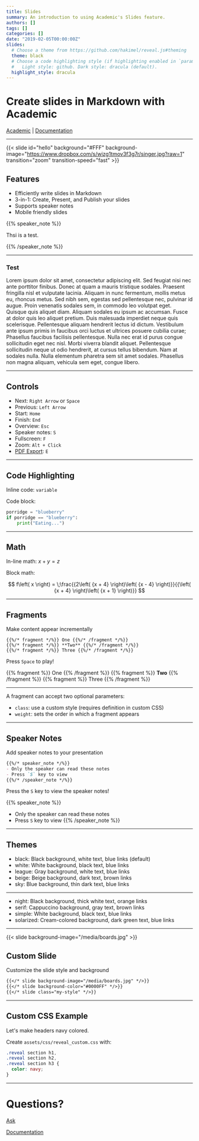 ```yaml
---
title: Slides
summary: An introduction to using Academic's Slides feature.
authors: []
tags: []
categories: []
date: "2019-02-05T00:00:00Z"
slides:
  # Choose a theme from https://github.com/hakimel/reveal.js#theming
  theme: black
  # Choose a code highlighting style (if highlighting enabled in `params.toml`)
  #   Light style: github. Dark style: dracula (default).
  highlight_style: dracula
---
```


# Create slides in Markdown with Academic

[Academic](https://sourcethemes.com/academic/) | [Documentation](https://sourcethemes.com/academic/docs/managing-content/#create-slides)

---

{{< slide id="hello" background="#FFF" background-image="https://www.dropbox.com/s/wizg1tmov3f3g7r/singer.jpg?raw=1" transition="zoom" transition-speed="fast" >}}

## Features 

- Efficiently write slides in Markdown
- 3-in-1: Create, Present, and Publish your slides
- Supports speaker notes
- Mobile friendly slides

{{% speaker_note %}}

Thsi is a test.

{{% /speaker_note %}}

---

### Test 

<span class="smallish">Lorem ipsum dolor sit amet, consectetur adipiscing elit. Sed feugiat nisi nec ante porttitor finibus. Donec at quam a mauris tristique sodales. Praesent fringilla nisl et vulputate lacinia. Aliquam in nunc fermentum, mollis metus eu, rhoncus metus. Sed nibh sem, egestas sed pellentesque nec, pulvinar id augue. Proin venenatis sodales sem, in commodo leo volutpat eget. Quisque quis aliquet diam. Aliquam sodales eu ipsum ac accumsan. Fusce at dolor quis leo aliquet pretium. Duis malesuada imperdiet neque quis scelerisque. Pellentesque aliquam hendrerit lectus id dictum. Vestibulum ante ipsum primis in faucibus orci luctus et ultrices posuere cubilia curae; Phasellus faucibus facilisis pellentesque. Nulla nec erat id purus congue sollicitudin eget nec nisl. Morbi viverra blandit aliquet. Pellentesque sollicitudin neque ut odio hendrerit, at cursus tellus bibendum. Nam at sodales nulla. Nulla elementum pharetra sem sit amet sodales. Phasellus non magna aliquam, vehicula sem eget, congue libero. </span>

---

## Controls

- Next: `Right Arrow` or `Space`
- Previous: `Left Arrow`
- Start: `Home`
- Finish: `End`
- Overview: `Esc`
- Speaker notes: `S`
- Fullscreen: `F`
- Zoom: `Alt + Click`
- [PDF Export](https://github.com/hakimel/reveal.js#pdf-export): `E`

---

## Code Highlighting

Inline code: `variable`

Code block:
```python
porridge = "blueberry"
if porridge == "blueberry":
    print("Eating...")
```

---

## Math

In-line math: $x + y = z$

Block math:

$$
f\left( x \right) = \;\frac{{2\left( {x + 4} \right)\left( {x - 4} \right)}}{{\left( {x + 4} \right)\left( {x + 1} \right)}}
$$

---

## Fragments

Make content appear incrementally

```
{{%/* fragment */%}} One {{%/* /fragment */%}}
{{%/* fragment */%}} **Two** {{%/* /fragment */%}}
{{%/* fragment */%}} Three {{%/* /fragment */%}}
```

Press `Space` to play!

{{% fragment %}} One {{% /fragment %}}
{{% fragment %}} **Two** {{% /fragment %}}
{{% fragment %}} Three {{% /fragment %}}

---

A fragment can accept two optional parameters:

- `class`: use a custom style (requires definition in custom CSS)
- `weight`: sets the order in which a fragment appears

---

## Speaker Notes

Add speaker notes to your presentation

```markdown
{{%/* speaker_note */%}}
- Only the speaker can read these notes
- Press `S` key to view
{{%/* /speaker_note */%}}
```

Press the `S` key to view the speaker notes!

{{% speaker_note %}}
- Only the speaker can read these notes
- Press `S` key to view
{{% /speaker_note %}}

---

## Themes

- black: Black background, white text, blue links (default)
- white: White background, black text, blue links
- league: Gray background, white text, blue links
- beige: Beige background, dark text, brown links
- sky: Blue background, thin dark text, blue links

---

- night: Black background, thick white text, orange links
- serif: Cappuccino background, gray text, brown links
- simple: White background, black text, blue links
- solarized: Cream-colored background, dark green text, blue links

---

{{< slide background-image="/media/boards.jpg" >}}

## Custom Slide

Customize the slide style and background

```markdown
{{</* slide background-image="/media/boards.jpg" */>}}
{{</* slide background-color="#0000FF" */>}}
{{</* slide class="my-style" */>}}
```

---

## Custom CSS Example

Let's make headers navy colored.

Create `assets/css/reveal_custom.css` with:

```css
.reveal section h1,
.reveal section h2,
.reveal section h3 {
  color: navy;
}
```

---

# Questions?

[Ask](https://spectrum.chat/academic)

[Documentation](https://sourcethemes.com/academic/docs/managing-content/#create-slides)
